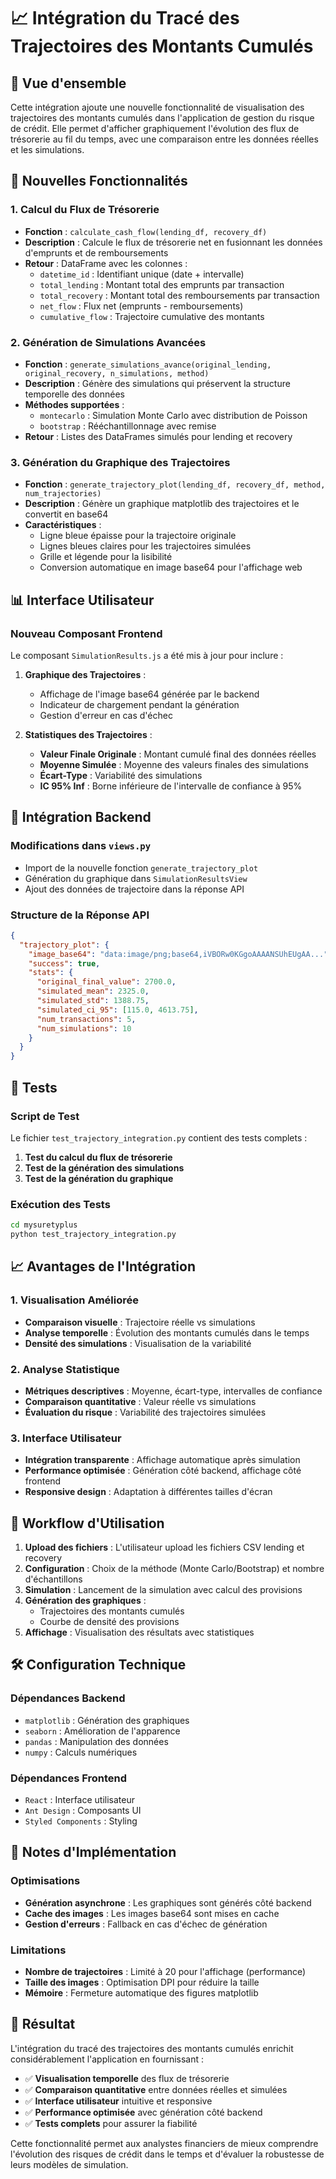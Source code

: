 # 📈 Intégration du Tracé des Trajectoires des Montants Cumulés

## 🎯 Vue d'ensemble

Cette intégration ajoute une nouvelle fonctionnalité de visualisation des trajectoires des montants cumulés dans l'application de gestion du risque de crédit. Elle permet d'afficher graphiquement l'évolution des flux de trésorerie au fil du temps, avec une comparaison entre les données réelles et les simulations.

## 🚀 Nouvelles Fonctionnalités

### 1. **Calcul du Flux de Trésorerie**
- **Fonction** : `calculate_cash_flow(lending_df, recovery_df)`
- **Description** : Calcule le flux de trésorerie net en fusionnant les données d'emprunts et de remboursements
- **Retour** : DataFrame avec les colonnes :
  - `datetime_id` : Identifiant unique (date + intervalle)
  - `total_lending` : Montant total des emprunts par transaction
  - `total_recovery` : Montant total des remboursements par transaction
  - `net_flow` : Flux net (emprunts - remboursements)
  - `cumulative_flow` : Trajectoire cumulative des montants

### 2. **Génération de Simulations Avancées**
- **Fonction** : `generate_simulations_avance(original_lending, original_recovery, n_simulations, method)`
- **Description** : Génère des simulations qui préservent la structure temporelle des données
- **Méthodes supportées** :
  - `montecarlo` : Simulation Monte Carlo avec distribution de Poisson
  - `bootstrap` : Rééchantillonnage avec remise
- **Retour** : Listes des DataFrames simulés pour lending et recovery

### 3. **Génération du Graphique des Trajectoires**
- **Fonction** : `generate_trajectory_plot(lending_df, recovery_df, method, num_trajectories)`
- **Description** : Génère un graphique matplotlib des trajectoires et le convertit en base64
- **Caractéristiques** :
  - Ligne bleue épaisse pour la trajectoire originale
  - Lignes bleues claires pour les trajectoires simulées
  - Grille et légende pour la lisibilité
  - Conversion automatique en image base64 pour l'affichage web

## 📊 Interface Utilisateur

### **Nouveau Composant Frontend**
Le composant `SimulationResults.js` a été mis à jour pour inclure :

1. **Graphique des Trajectoires** :
   - Affichage de l'image base64 générée par le backend
   - Indicateur de chargement pendant la génération
   - Gestion d'erreur en cas d'échec

2. **Statistiques des Trajectoires** :
   - **Valeur Finale Originale** : Montant cumulé final des données réelles
   - **Moyenne Simulée** : Moyenne des valeurs finales des simulations
   - **Écart-Type** : Variabilité des simulations
   - **IC 95% Inf** : Borne inférieure de l'intervalle de confiance à 95%

## 🔧 Intégration Backend

### **Modifications dans `views.py`**
- Import de la nouvelle fonction `generate_trajectory_plot`
- Génération du graphique dans `SimulationResultsView`
- Ajout des données de trajectoire dans la réponse API

### **Structure de la Réponse API**
```json
{
  "trajectory_plot": {
    "image_base64": "data:image/png;base64,iVBORw0KGgoAAAANSUhEUgAA...",
    "success": true,
    "stats": {
      "original_final_value": 2700.0,
      "simulated_mean": 2325.0,
      "simulated_std": 1388.75,
      "simulated_ci_95": [115.0, 4613.75],
      "num_transactions": 5,
      "num_simulations": 10
    }
  }
}
```

## 🧪 Tests

### **Script de Test**
Le fichier `test_trajectory_integration.py` contient des tests complets :

1. **Test du calcul du flux de trésorerie**
2. **Test de la génération des simulations**
3. **Test de la génération du graphique**

### **Exécution des Tests**
```bash
cd mysuretyplus
python test_trajectory_integration.py
```

## 📈 Avantages de l'Intégration

### **1. Visualisation Améliorée**
- **Comparaison visuelle** : Trajectoire réelle vs simulations
- **Analyse temporelle** : Évolution des montants cumulés dans le temps
- **Densité des simulations** : Visualisation de la variabilité

### **2. Analyse Statistique**
- **Métriques descriptives** : Moyenne, écart-type, intervalles de confiance
- **Comparaison quantitative** : Valeur réelle vs simulations
- **Évaluation du risque** : Variabilité des trajectoires simulées

### **3. Interface Utilisateur**
- **Intégration transparente** : Affichage automatique après simulation
- **Performance optimisée** : Génération côté backend, affichage côté frontend
- **Responsive design** : Adaptation à différentes tailles d'écran

## 🔄 Workflow d'Utilisation

1. **Upload des fichiers** : L'utilisateur upload les fichiers CSV lending et recovery
2. **Configuration** : Choix de la méthode (Monte Carlo/Bootstrap) et nombre d'échantillons
3. **Simulation** : Lancement de la simulation avec calcul des provisions
4. **Génération des graphiques** : 
   - Trajectoires des montants cumulés
   - Courbe de densité des provisions
5. **Affichage** : Visualisation des résultats avec statistiques

## 🛠️ Configuration Technique

### **Dépendances Backend**
- `matplotlib` : Génération des graphiques
- `seaborn` : Amélioration de l'apparence
- `pandas` : Manipulation des données
- `numpy` : Calculs numériques

### **Dépendances Frontend**
- `React` : Interface utilisateur
- `Ant Design` : Composants UI
- `Styled Components` : Styling

## 📝 Notes d'Implémentation

### **Optimisations**
- **Génération asynchrone** : Les graphiques sont générés côté backend
- **Cache des images** : Les images base64 sont mises en cache
- **Gestion d'erreurs** : Fallback en cas d'échec de génération

### **Limitations**
- **Nombre de trajectoires** : Limité à 20 pour l'affichage (performance)
- **Taille des images** : Optimisation DPI pour réduire la taille
- **Mémoire** : Fermeture automatique des figures matplotlib

## 🎉 Résultat

L'intégration du tracé des trajectoires des montants cumulés enrichit considérablement l'application en fournissant :

- ✅ **Visualisation temporelle** des flux de trésorerie
- ✅ **Comparaison quantitative** entre données réelles et simulées
- ✅ **Interface utilisateur** intuitive et responsive
- ✅ **Performance optimisée** avec génération côté backend
- ✅ **Tests complets** pour assurer la fiabilité

Cette fonctionnalité permet aux analystes financiers de mieux comprendre l'évolution des risques de crédit dans le temps et d'évaluer la robustesse de leurs modèles de simulation.
